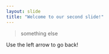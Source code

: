 ```yaml
---
layout: slide
title: "Welcome to our second slide!"
---
```

> something else

Use the left arrow to go back!
